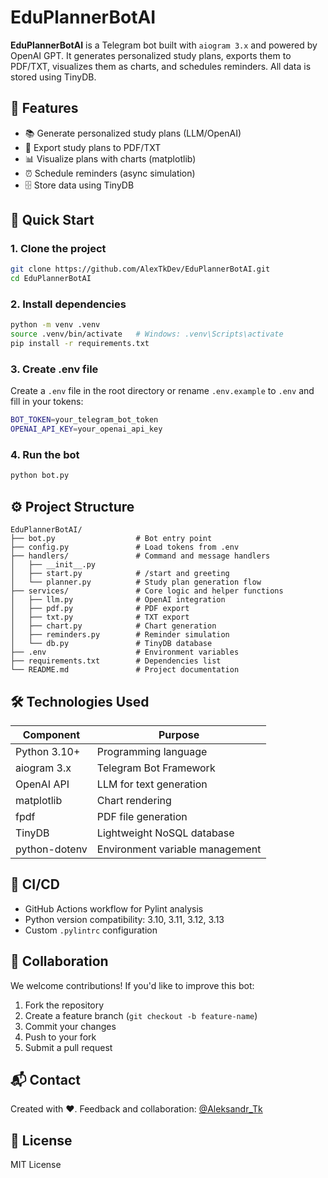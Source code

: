 # EduPlannerBotAI

**EduPlannerBotAI** is a Telegram bot built with `aiogram 3.x` and powered by OpenAI GPT. It generates personalized study plans, exports them to PDF/TXT, visualizes them as charts, and schedules reminders. All data is stored using TinyDB.

## 📌 Features

- 📚 Generate personalized study plans (LLM/OpenAI)
- 📝 Export study plans to PDF/TXT
- 📊 Visualize plans with charts (matplotlib)
- ⏰ Schedule reminders (async simulation)
- 🗄️ Store data using TinyDB

## 🚀 Quick Start

### 1. Clone the project
```bash
git clone https://github.com/AlexTkDev/EduPlannerBotAI.git
cd EduPlannerBotAI
```

### 2. Install dependencies
```bash
python -m venv .venv
source .venv/bin/activate   # Windows: .venv\Scripts\activate
pip install -r requirements.txt
```

### 3. Create .env file
Create a `.env` file in the root directory or rename `.env.example` to `.env` and fill in your tokens:
```bash
BOT_TOKEN=your_telegram_bot_token
OPENAI_API_KEY=your_openai_api_key
```

### 4. Run the bot
```bash
python bot.py
```

## ⚙️ Project Structure
```
EduPlannerBotAI/
├── bot.py                  # Bot entry point
├── config.py               # Load tokens from .env
├── handlers/               # Command and message handlers
│   ├── __init__.py
│   ├── start.py            # /start and greeting
│   └── planner.py          # Study plan generation flow
├── services/               # Core logic and helper functions
│   ├── llm.py              # OpenAI integration
│   ├── pdf.py              # PDF export
│   ├── txt.py              # TXT export
│   ├── chart.py            # Chart generation
│   ├── reminders.py        # Reminder simulation
│   └── db.py               # TinyDB database
├── .env                    # Environment variables
├── requirements.txt        # Dependencies list
└── README.md               # Project documentation
```

## 🛠 Technologies Used

| Component     | Purpose                                |
|---------------|----------------------------------------|
| Python 3.10+  | Programming language                   |
| aiogram 3.x   | Telegram Bot Framework                 |
| OpenAI API    | LLM for text generation                |
| matplotlib    | Chart rendering                        |
| fpdf          | PDF file generation                    |
| TinyDB        | Lightweight NoSQL database             |
| python-dotenv | Environment variable management        |

## 🔧 CI/CD

- GitHub Actions workflow for Pylint analysis
- Python version compatibility: 3.10, 3.11, 3.12, 3.13
- Custom `.pylintrc` configuration

## 🤝 Collaboration

We welcome contributions! If you'd like to improve this bot:

1. Fork the repository
2. Create a feature branch (`git checkout -b feature-name`)
3. Commit your changes
4. Push to your fork
5. Submit a pull request

## 📬 Contact
Created with ❤️. Feedback and collaboration:
[@Aleksandr_Tk](https://t.me/Aleksandr_Tk)

## 📄 License
MIT License